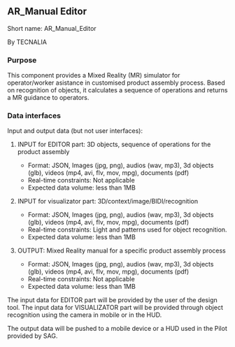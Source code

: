 ## AR_Manual Editor

Short name: AR_Manual_Editor

By TECNALIA



### Purpose

This component provides a Mixed Reality (MR) simulator for operator/worker asistance in customised product assembly process. Based on recognition of objects, it calculates a sequence of operations and returns a MR guidance to operators.
 

### Data interfaces

Input and output data (but not user interfaces):


1. INPUT for EDITOR part: 3D objects, sequence of operations for the product assembly
    - Format: JSON, Images (jpg, png), audios (wav, mp3), 3d objects (glb), videos (mp4, avi, flv, mov, mpg), documents (pdf)
    - Real-time constraints: Not applicable
    - Expected data volume: less than 1MB

1. INPUT for visualizator part: 3D/context/image/BIDI/recognition
    - Format: JSON, Images (jpg, png), audios (wav, mp3), 3d objects (glb), videos (mp4, avi, flv, mov, mpg), documents (pdf)
    - Real-time constraints: Light and patterns used for object recognition.
    - Expected data volume: less than 1MB

1. OUTPUT: Mixed Reality manual for a specific product assembly process
    - Format: JSON, Images (jpg, png), audios (wav, mp3), 3d objects (glb), videos (mp4, avi, flv, mov, mpg), documents (pdf)
    - Real-time constraints: Not applicable
    - Expected data volume: less than 1MB


The input data for EDITOR part will be provided by the user of the design tool. The input data for VISUALIZATOR part will be provided through object recognition using the camera in mobile or in the HUD.

The output data will be pushed to a mobile device or a HUD used in the Pilot provided by SAG.